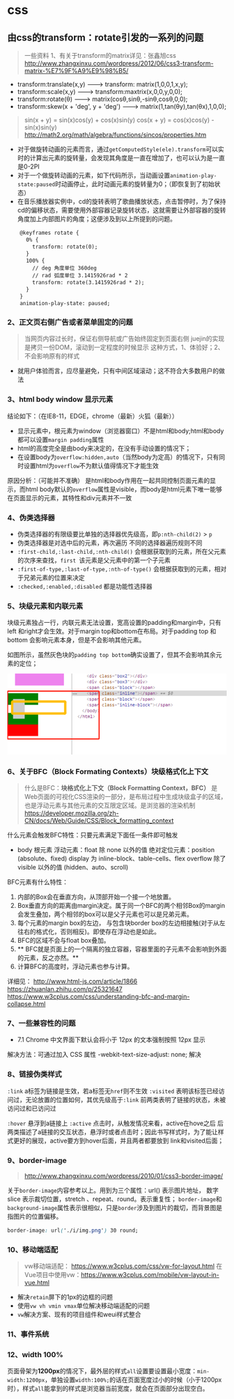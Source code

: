 # css
## 由css的transform：rotate引发的一系列的问题
> 一些资料
1、有关于transform的matrix详见：张鑫旭css
http://www.zhangxinxu.com/wordpress/2012/06/css3-transform-matrix-%E7%9F%A9%E9%98%B5/
* transform:translate(x,y)  ---> transform: matrix(1,0,0,1,x,y);
* transform:scale(x,y) ---> transform:maxtrix(x,0,0,y,0,0);
* transform:rotate(θ) ---> matrix(cosθ,sinθ,-sinθ,cosθ,0,0);
* transform:skew(x + 'deg', y + 'deg') ---> matrix(1,tan(θy),tan(θx),1,0,0);

> sin(x + y) = sin(x)cos(y) + cos(x)sin(y)
cos(x + y) = cos(x)cos(y) -sin(x)sin(y)
http://math2.org/math/algebra/functions/sincos/properties.htm


* 对于做旋转动画的元素而言，通过`getComputedStyle(ele).transform`可以实时的计算出元素的旋转量，会发现其角度是一直在增加了，也可以认为是一直是0-2PI
* 对于一个做旋转动画的元素，如下代码所示，当动画设置`animation-play-state:paused`时动画停止，此时动画元素的旋转量为0；（即恢复到了初始状态）
* 在音乐播放器实例中，cd的旋转表明了歌曲播放状态，点击暂停时，为了保持cd的偏移状态，需要使用外部容器记录旋转状态，这就需要让外部容器的旋转角度加上内部图片的角度；这便涉及到以上所提到的问题。
```
    @keyframes rotate {
      0% {
        transform: rotate(0);
      }
      100% {
        // deg 角度单位 360deg
        // rad 弧度单位 3.1415926rad * 2
        transform: rotate(3.1415926rad * 2);
      }
    }
    animation-play-state: paused;
```

### 2、正文页右侧广告或者菜单固定的问题
> 当网页内容过长时，保证右侧导航或广告始终固定到页面右侧
> juejin的实现是拷贝一份DOM，滚动到一定程度的时候显示
> 这种方式，1、体验好；2、不会影响原有的样式

* 就用户体验而言，应尽量避免，只有中间区域滚动；这不符合大多数用户的做法

### 3、html body window 显示元素
结论如下：（在IE8-11，EDGE，chrome（最新）火狐（最新））
* 显示元素中，根元素为window（浏览器窗口）不是html和body;html和body都可以设置`margin padding`属性
* html的高度完全是由body来决定的，在没有手动设置的情况下；
* 在设置body为`overflow:hidden,auto`（当然body为定高）的情况下，只有同时设置html为`overflow`不为默认值得情况下才能生效

原因分析：（可能并不准确）
是html和body作用在一起共同控制页面元素的显示，而html body默认的`overflow`属性是visible，而body是html元素下唯一能够在页面显示的元素，其特性和div元素并不一致


### 4、伪类选择器

* 伪类选择器的有限级要比单独的选择器优先级高，即`p:nth-child(2)` > `p`
* 伪类选择器是对选中后的元素，再次遍历 不同的选择器遍历规则不同
* `:first-child,:last-child,:nth-child()` 会根据获取到的元素，所在父元素的次序来查找，`first `该元素是父元素中的第一个子元素
* `:first-of-type,:last-of-type,:nth-of-type()` 会根据获取到的元素，相对于兄弟元素的位置来决定
* `:checked,:enabled,:disabled` 都是功能性选择器


### 5、块级元素和内联元素
块级元素独占一行，内联元素无法设置，宽高设置的padding和margin中，只有left 和right才会生效。对于margin top和bottom在布局。对于padding top 和bottom 会影响元素本身，但是不会影响其他元素。

如图所示，虽然灰色块的`padding top bottom`确实设置了，但其不会影响其余元素的定位；

![bfc实例](./imgs/bfc.png)

### 6、关于BFC（Block Formating Contexts）块级格式化上下文
> 什么是BFC：**块格式化上下文（Block Formatting Context，BFC）** 是Web页面的可视化CSS渲染的一部分，是布局过程中生成块级盒子的区域，也是浮动元素与其他元素的交互限定区域。是浏览器的渲染机制
https://developer.mozilla.org/zh-CN/docs/Web/Guide/CSS/Block_formatting_context

什么元素会触发BFC特性：只要元素满足下面任一条件即可触发 
*	body 根元素
		浮动元素：float 除 none 以外的值
		绝对定位元素：position (absolute、fixed)
		display 为 inline-block、table-cells、flex
		overflow 除了 visible 以外的值 (hidden、auto、scroll)

BFC元素有什么特性：
1.  内部的Box会在垂直方向，从顶部开始一个接一个地放置。
2.  Box垂直方向的距离由margin决定。属于同一个BFC的两个相邻Box的margin会发生叠加，两个相邻的box可以是父子元素也可以是兄弟元素。
3.  每个元素的margin box的左边， 与包含块border box的左边相接触(对于从左往右的格式化，否则相反)。即使存在浮动也是如此。
4.  BFC的区域不会与float box叠加。
5. ** BFC就是页面上的一个隔离的独立容器，容器里面的子元素不会影响到外面的元素，反之亦然。**
6.  计算BFC的高度时，浮动元素也参与计算。


详细见：
http://www.html-js.com/article/1866
https://zhuanlan.zhihu.com/p/25321647
https://www.w3cplus.com/css/understanding-bfc-and-margin-collapse.html

### 7、一些兼容性的问题

- 7.1  Chrome 中文界面下默认会将小于 12px 的文本强制按照 12px 显示

解决方法：可通过加入 CSS 属性 -webkit-text-size-adjust: none; 解决


### 8、链接伪类样式
`:link` a标签为链接是生效，若a标签无`href`则不生效
`:visited`  表明该标签已经访问过，无论放置的位置如何，其优先级高于`:link`
前两类表明了链接的状态，未被访问过和已访问过

`:hover` 悬浮到a链接上
`:active` 点击时，从触发情况来看，active在hove之后
后两类描述了a链接的交互状态，悬浮时或者点击时；因此书写样式时，为了能让样式更好的展现，active要方到hover后面，并且两者都要放到 link和visited后面；

### 9、border-image 

> http://www.zhangxinxu.com/wordpress/2010/01/css3-border-image/


关于`border-image`内容参考以上。用到为三个属性：url() 表示图片地址， 数字slice 表示裁切位置，stretch 、repeat、round。表示重复性；
`border-image`和`background-image`属性表示很相似，只是`border`涉及到图片的裁切，而背景图是指图片的位置偏移。
```css
border-image: url('./i/img.png') 30 round;
```

### 10、移动端适配

> vw移动端适配： https://www.w3cplus.com/css/vw-for-layout.html
> 在Vue项目中使用vw：https://www.w3cplus.com/mobile/vw-layout-in-vue.html

- 解决`retain`屏下的1px的边框的问题
- 使用`vw vh vmin vmax`单位解决移动端适配的问题
- `vw`解决方案、现有的项目组件和weui样式整合

### 11、事件系统


### 12、width 100%

页面骨架为**1200px**的情况下，最外层的样式`all`设置要设置最小宽度：`min-width:1200px`，单独设置`width:100%;`的话在页面宽度过小的时候（小于1200px时），样式`all`能拿到的样式是浏览器当前宽度，就会在页面部分出现空白。


